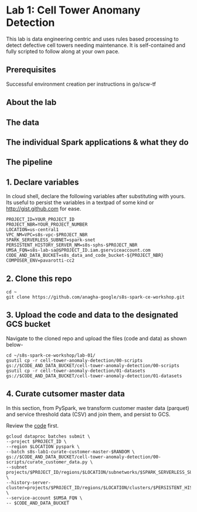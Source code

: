 # Lab 1: Cell Tower Anomany Detection

This lab is data engineering centric and uses rules based processing to detect defective cell towers needing maintenance. It is self-contained and fully scripted to follow along at your own pace.

## Prerequisites

Successful environment creation per instructions in go/scw-tf

## About the lab

## The data

## The individual Spark applications & what they do

## The pipeline

## 1. Declare variables

In cloud shell, declare the following variables after substituting with yours. Its useful to persist the variables in a textpad of some kind or http://gist.github.com for ease.

```
PROJECT_ID=YOUR_PROJECT_ID
PROJECT_NBR=YOUR_PROJECT_NUMBER
LOCATION=us-central1
VPC_NM=VPC=s8s-vpc-$PROJECT_NBR
SPARK_SERVERLESS_SUBNET=spark-snet
PERSISTENT_HISTORY_SERVER_NM=s8s-sphs-$PROJECT_NBR
UMSA_FQN=s8s-lab-sa@$PROJECT_ID.iam.gserviceaccount.com
CODE_AND_DATA_BUCKET=s8s_data_and_code_bucket-${PROJECT_NBR}
COMPOSER_ENV=pavarotti-cc2
```

## 2. Clone this repo

```
cd ~
git clone https://github.com/anagha-google/s8s-spark-ce-workshop.git
```

## 3. Upload the code and data to the designated GCS bucket
Navigate to the cloned repo and upload the files (code and data) as shown below-
```
cd ~/s8s-spark-ce-workshop/lab-01/
gsutil cp -r cell-tower-anomaly-detection/00-scripts gs://$CODE_AND_DATA_BUCKET/cell-tower-anomaly-detection/00-scripts
gsutil cp -r cell-tower-anomaly-detection/01-datasets gs://$CODE_AND_DATA_BUCKET/cell-tower-anomaly-detection/01-datasets
```

## 4. Curate cutsomer master data
In this section, from PySpark, we transform customer master data (parquet) and service threshold data (CSV) and join them, and persist to GCS.<br>

Review the [code](../cell-tower-anomaly-detection/00-scripts/curate_customer_data.py) first.

```
gcloud dataproc batches submit \
--project $PROJECT_ID \
--region $LOCATION pyspark \
--batch s8s-lab1-curate-customer-master-$RANDOM \
gs://$CODE_AND_DATA_BUCKET/cell-tower-anomaly-detection/00-scripts/curate_customer_data.py \
--subnet projects/$PROJECT_ID/regions/$LOCATION/subnetworks/$SPARK_SERVERLESS_SUBNET \
--history-server-cluster=projects/$PROJECT_ID/regions/$LOCATION/clusters/$PERSISTENT_HISTORY_SERVER_NM \
--service-account $UMSA_FQN \
-- $CODE_AND_DATA_BUCKET
```
